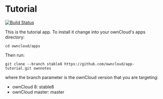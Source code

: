 # Tutorial

[![Build Status](https://travis-ci.org/owncloud/news.svg?branch=master)](https://travis-ci.org/owncloud/app-tutorial)

This is the tutorial app. To install it change into your ownCloud's apps directory:

    cd owncloud/apps

Then run:

    git clone --branch stable8 https://github.com/owncloud/app-tutorial.git ownnotes

where the branch parameter is the ownCloud version that you are targeting:

* ownCloud 8: stable8
* ownCloud master: master
